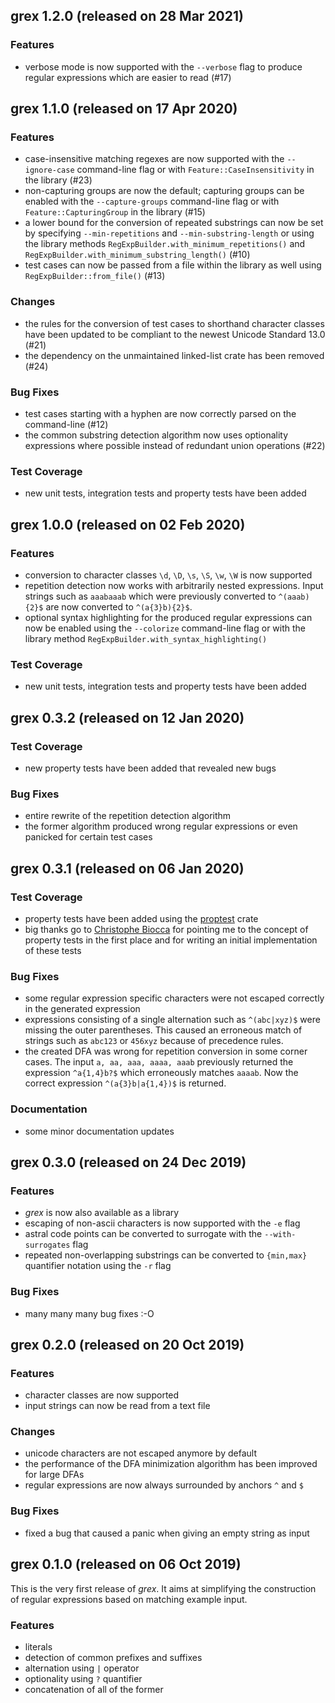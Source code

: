 ## grex 1.2.0 (released on 28 Mar 2021)

### Features
- verbose mode is now supported with the `--verbose` flag to produce regular expressions which are easier to read (#17)

## grex 1.1.0 (released on 17 Apr 2020)

### Features
- case-insensitive matching regexes are now supported with the `--ignore-case` command-line flag or with `Feature::CaseInsensitivity` in the library (#23)
- non-capturing groups are now the default; capturing groups can be enabled with the `--capture-groups` command-line flag or with `Feature::CapturingGroup` in the library (#15)
- a lower bound for the conversion of repeated substrings can now be set by specifying `--min-repetitions` and `--min-substring-length` or using the library methods `RegExpBuilder.with_minimum_repetitions()` and `RegExpBuilder.with_minimum_substring_length()` (#10)
- test cases can now be passed from a file within the library as well using `RegExpBuilder::from_file()` (#13)

### Changes

- the rules for the conversion of test cases to shorthand character classes have been updated to be compliant to the newest Unicode Standard 13.0 (#21)
- the dependency on the unmaintained linked-list crate has been removed (#24)

### Bug Fixes

- test cases starting with a hyphen are now correctly parsed on the command-line (#12)
- the common substring detection algorithm now uses optionality expressions where possible instead of redundant union operations (#22)

### Test Coverage
- new unit tests, integration tests and property tests have been added

## grex 1.0.0 (released on 02 Feb 2020)

### Features
- conversion to character classes `\d`, `\D`, `\s`, `\S`, `\w`, `\W` is now supported
- repetition detection now works with arbitrarily nested expressions. Input strings such as `aaabaaab` which were previously converted to `^(aaab){2}$` are now converted to `^(a{3}b){2}$`.
- optional syntax highlighting for the produced regular expressions can now be enabled using the `--colorize` command-line flag or with the library method `RegExpBuilder.with_syntax_highlighting()`

### Test Coverage
- new unit tests, integration tests and property tests have been added

## grex 0.3.2 (released on 12 Jan 2020)

### Test Coverage
- new property tests have been added that revealed new bugs

### Bug Fixes
- entire rewrite of the repetition detection algorithm
- the former algorithm produced wrong regular expressions or even panicked for certain test cases

## grex 0.3.1 (released on 06 Jan 2020)

### Test Coverage
- property tests have been added using the [proptest](https://crates.io/crates/proptest) crate 
- big thanks go to [Christophe Biocca](https://github.com/christophebiocca) for pointing me to the concept of property tests in the first place and for writing an initial implementation of these tests

### Bug Fixes
- some regular expression specific characters were not escaped correctly in the generated expression
- expressions consisting of a single alternation such as `^(abc|xyz)$` were missing the outer parentheses. This caused an erroneous match of strings such as `abc123` or `456xyz` because of precedence rules.
- the created DFA was wrong for repetition conversion in some corner cases. The input `a, aa, aaa, aaaa, aaab` previously returned the expression `^a{1,4}b?$` which erroneously matches `aaaab`. Now the correct expression `^(a{3}b|a{1,4})$` is returned.

### Documentation
- some minor documentation updates

## grex 0.3.0 (released on 24 Dec 2019)

### Features
- *grex* is now also available as a library
- escaping of non-ascii characters is now supported with the `-e` flag
- astral code points can be converted to surrogate with the `--with-surrogates` flag
- repeated non-overlapping substrings can be converted to `{min,max}` quantifier notation using the `-r` flag

### Bug Fixes
- many many many bug fixes :-O

## grex 0.2.0 (released on 20 Oct 2019)

### Features
- character classes are now supported
- input strings can now be read from a text file

### Changes
- unicode characters are not escaped anymore by default
- the performance of the DFA minimization algorithm has been improved for large DFAs
- regular expressions are now always surrounded by anchors `^` and `$`

### Bug Fixes
- fixed a bug that caused a panic when giving an empty string as input

## grex 0.1.0 (released on 06 Oct 2019)

This is the very first release of *grex*. It aims at simplifying the construction of regular expressions based on matching example input.

### Features
- literals
- detection of common prefixes and suffixes
- alternation using `|` operator
- optionality using `?` quantifier
- concatenation of all of the former
